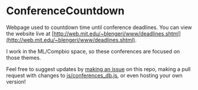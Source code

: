 # ConferenceCountdown
Webpage used to countdown time until conference deadlines.
You can view the website live at [http://web.mit.edu/~blengeri/www/deadlines.shtml](http://web.mit.edu/~blengeri/www/deadlines.shtml).


I work in the ML/Compbio space, so these conferences are focused on those themes.

Feel free to suggest updates by [making an issue](https://github.com/blengerich/ConferenceCountdown/issues) on this repo, making a pull request with changes to [js/conferences_db.js](https://github.com/blengerich/ConferenceCountdown/blob/main/js/conferences_db.js), or even hosting your own version!
